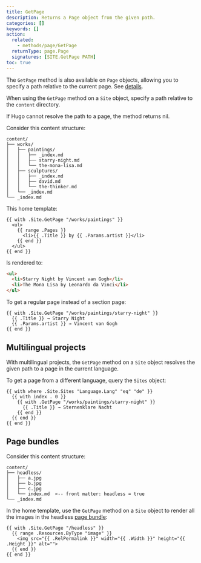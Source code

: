 ```yaml
---
title: GetPage
description: Returns a Page object from the given path.
categories: []
keywords: []
action:
  related:
    - methods/page/GetPage
  returnType: page.Page
  signatures: [SITE.GetPage PATH]
toc: true
---
```


The `GetPage` method is also available on `Page` objects, allowing you to specify a path relative to the current page. See&nbsp;[details].

[details]: /methods/page/getpage/

When using the `GetPage` method on a `Site` object, specify a path relative to the `content` directory.

If Hugo cannot resolve the path to a page, the method returns nil.

Consider this content structure:

```text
content/
├── works/
│   ├── paintings/
│   │   ├── _index.md
│   │   ├── starry-night.md
│   │   └── the-mona-lisa.md
│   ├── sculptures/
│   │   ├── _index.md
│   │   ├── david.md
│   │   └── the-thinker.md
│   └── _index.md
└── _index.md
```

This home template:

```go-html-template
{{ with .Site.GetPage "/works/paintings" }}
  <ul>
    {{ range .Pages }}
      <li>{{ .Title }} by {{ .Params.artist }}</li>
    {{ end }}
  </ul>
{{ end }}
```

Is rendered to:

```html
<ul>
  <li>Starry Night by Vincent van Gogh</li>
  <li>The Mona Lisa by Leonardo da Vinci</li>
</ul>
```

To get a regular page instead of a section page:

```go-html-template
{{ with .Site.GetPage "/works/paintings/starry-night" }}
  {{ .Title }} → Starry Night
  {{ .Params.artist }} → Vincent van Gogh
{{ end }}
```

## Multilingual projects

With multilingual projects, the `GetPage` method on a `Site` object resolves the given path to a page in the current language.

To get a page from a different language, query the `Sites` object:

```go-html-template
{{ with where .Site.Sites "Language.Lang" "eq" "de" }}
  {{ with index . 0 }}
    {{ with .GetPage "/works/paintings/starry-night" }}
      {{ .Title }} → Sternenklare Nacht
    {{ end }}
  {{ end }}
{{ end }}
```

## Page bundles

Consider this content structure:

```text
content/
├── headless/    
│   ├── a.jpg
│   ├── b.jpg
│   ├── c.jpg
│   └── index.md  <-- front matter: headless = true
└── _index.md
```

In the home template, use the `GetPage` method on a `Site` object to render all the images in the headless [page bundle]:

```go-html-template
{{ with .Site.GetPage "/headless" }}
  {{ range .Resources.ByType "image" }}
    <img src="{{ .RelPermalink }}" width="{{ .Width }}" height="{{ .Height }}" alt="">
  {{ end }}
{{ end }}
```

[page bundle]: /getting-started/glossary/#page-bundle
